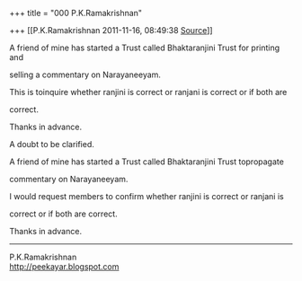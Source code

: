 +++
title = "000 P.K.Ramakrishnan"

+++
[[P.K.Ramakrishnan	2011-11-16, 08:49:38 [Source](https://groups.google.com/g/samskrita/c/tw7Mo1hDG7A)]]



  

A friend of mine has started a Trust called Bhaktaranjini Trust for printing and

selling a commentary on Narayaneeyam.

  

This is toinquire whether ranjini is correct or ranjani is correct or if both are

correct.

  

Thanks in advance.

  

  

  

  

  

  

  

  

  

A doubt to be clarified.

  

A friend of mine has started a Trust called Bhaktaranjini Trust topropagate

commentary on Narayaneeyam.

  

I would request members to confirm whether ranjini is correct or ranjani is

correct or if both are correct.

  

Thanks in advance.



-----------------------------------  
P.K.Ramakrishnan  
<http://peekayar.blogspot.com>

